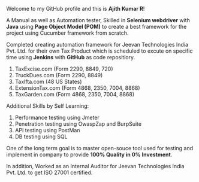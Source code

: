 Welcome to my GitHub profile and this is **Ajith Kumar R**!

A Manual as well as Automation tester, Skilled in **Selenium webdriver** with **Java** using **Page Object Model (POM)** to create a best framework for the project using Cucumber framework from scratch.

Completed creating automation framework for Jeevan Technologies India Pvt. Ltd. for their own Tax Product which is scheduled to excute on specific time using **Jenkins** with **GitHub** as code repositiory.
1. TaxExcise.com (Form 2290, 8849, 720)
2. TruckDues.com (Form 2290, 8849)
3. TaxIfta.com (48 US States)
4. ExtensionTax.com (Form 4868, 2350, 7004, 8868)
5. TaxGarden.com (Form 4868, 2350, 7004, 8868)

Additional Skills by Self Learning: 
1. Performance testing using Jmeter
2. Penetration testing using OwaspZap and BurpSuite
3. API testing using PostMan
4. DB testing using SQL

One of the long term goal is to master open-souce tool used for testing and implement in company to provide **100% Quality in 0% Investment**.

In addition, Worked as an Internal Auditor for Jeevan Technologies India Pvt. Ltd. to get ISO 27001 certified.

<!---
AjithKumarR-Jeevan/AjithKumarR-Jeevan is a ✨ special ✨ repository because its `README.md` (this file) appears on your GitHub profile.
You can click the Preview link to take a look at your changes.
--->
